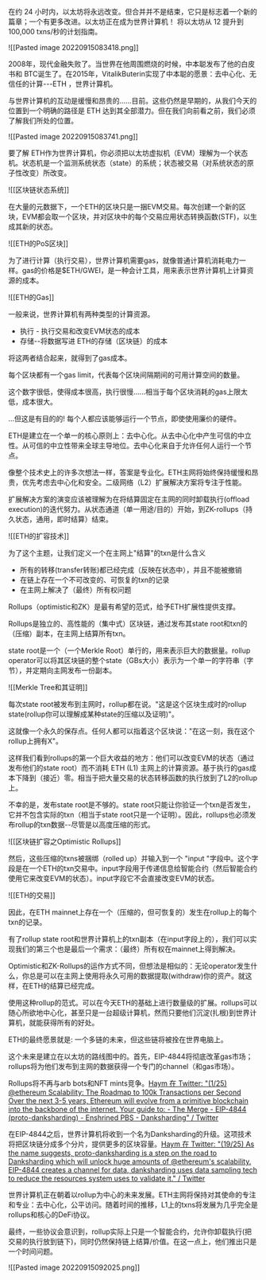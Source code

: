 在约 24 小时内，以太坊将永远改变。但合并并不是结束，它只是标志着一个新的篇章；一个有更多改进。以太坊正在成为世界计算机！ 将以太坊从 12 提升到 100,000 txns/秒的计划指南。

![[Pasted image 20220915083418.png]]

 2008年，现代金融失败了。当世界在他周围燃烧的时候，中本聪发布了他的白皮书和 
BTC诞生了。在2015年，VitalikButerin实现了中本聪的愿景：去中心化、无信任的计算---ETH
，世界计算机。

与世界计算机的互动是缓慢和昂贵的......目前。这些仍然是早期的，从我们今天的位置到一个明确的路径是 ETH 达到其全部潜力。但在我们向前看之前，我们必须了解我们所处的位置。

![[Pasted image 20220915083741.png]]

要了解 ETH作为世界计算机，你必须把以太坊虚拟机（EVM）理解为一个状态机。状态机是一个监测系统状态（state）的系统；状态被交易（对系统状态的原子性改变）所改变。

![[区块链状态系统]]


在大量的元数据下，一个ETH的区块只是一捆EVM交易。每次创建一个新的区块，EVM都会取一个区块，并对区块中的每个交易应用状态转换函数(STF)，以生成其新的状态。

![[ETH的PoS区块]]

为了进行计算（执行交易），世界计算机需要gas，就像普通计算机消耗电力一样。gas的价格是$ETH/GWEI，是一种会计工具，用来表示世界计算机上计算资源的成本。

![[ETH的Gas]]

一般来说，世界计算机有两种类型的计算资源。

- 执行 - 执行交易和改变EVM状态的成本
- 存储--将数据写进 ETH的存储（区块链）的成本

将这两者结合起来，就得到了gas成本。

每个区块都有一个gas limit，代表每个区块间隔期间的可用计算空间的数量。

这个数字很低，使得成本很高，执行很慢......相当于每个区块消耗的gas上限太低，成本很大。

...但这是有目的的! 每个人都应该能够运行一个节点，即使使用廉价的硬件。

ETH是建立在一个单一的核心原则上：去中心化。从去中心化中产生可信的中立性。从可信的中立性带来全球主导地位。去中心化来自于允许任何人运行一个节点。

像整个技术史上的许多次想法一样，答案是专业化。ETH主网将始终保持缓慢和昂贵，优先考虑去中心化和安全。二级网络（L2）扩展解决方案将专注于性能。

扩展解决方案的演变应该被理解为在将结算固定在主网的同时卸载执行(offload execution)的迭代努力。从状态通道（单一用途/目的）开始，到ZK-rollups（持久状态，通用，即时结算）结束。

![[ETH的扩容技术]]

为了这个主题，让我们定义一个在主网上"结算"的txn是什么含义

- 所有的转移(transfer转账)都已经完成（反映在状态中），并且不能被撤销
- 在链上存在一个不可改变的、可恢复的txn的记录
- 在主网上解决了（最终）所有权问题

Rollups（optimistic和ZK）是最有希望的范式，给予ETH扩展性提供支撑。

Rollups是独立的、高性能的（集中式）区块链，通过发布其state root和txn的（压缩）副本，在主网上结算所有txn。

 state root是一个（一个Merkle Root）单行的，用来表示巨大的数据量。rollup operator可以将其区块链的整个state（GBs大小）表示为一个单一的字符串（字节），并定期向主网发布一份副本。

![[Merkle Tree和其证明]]

每次state root被发布到主网时，rollup都在说。"这是这个区块生成时的rollup state(rollup你可以理解成某种state的压缩以及证明)"。

这就像一个永久的保存点。任何人都可以指着这个区块说："在这一刻，我在这个rollup上拥有X"。

这样我们看到rollups的第一个巨大收益的地方：他们可以改变EVM的状态（通过发布他们的state root）而不消耗 ETH (L1) 主网上的计算资源。基于执行的gas成本下降到（接近）零。相当于把大量交易的状态转移函数的执行放到了L2的rollup上。

不幸的是，发布state root是不够的。state root只能让你验证一个txn是否发生，它并不包含实际的txn（相当于state root只是一个证明）。因此，rollups也必须发布rollup的txn数据--尽管是以高度压缩的形式。

![[区块链扩容之Optimistic Rollups]]

然后，这些压缩的txns被捆绑（rolled up）并输入到一个 "input "字段中。这个字段是在一个ETH的txn交易中。input字段用于传递信息给智能合约（然后智能合约使用它来改变EVM的状态）。input字段它不会直接改变EVM的状态。

![[ETH的交易]]

因此，在ETH mainnet上存在一个（压缩的，但可恢复的）发生在rollup上的每个txn的记录。

有了rollup state root和世界计算机上的txn副本（在input字段上的），我们可以实现我们的第三个也是最后一个需求：（最终）所有权在mainnet上得到解决。

Optimistic和ZK-Rollups的运作方式不同，但想法是相似的：无论operator发生什么，你总是可以在主网上使用将永久可用的数据提取(withdraw)你的资产。就这样，在ETH的结算已经完成。

使用这种rollup的范式。可以在今天ETH的基础上进行数量级的扩展。rollups可以随心所欲地中心化，甚至只是一台超级计算机，然而只要他们沉淀(扎根)到世界计算机，就能获得所有的好处。

ETH的最终愿景就是: 一个多链的未来，但这些链将被拴在世界电脑上。

这个未来是建立在以太坊的路线图中的。首先，EIP-4844将彻底改革gas市场；rollups将为他们发布到主网的数据获得一个专门的channel（和gas市场）。

Rollups将不再与arb bots和NFT mints竞争。[Haym 在 Twitter: "(1/25) @ethereum Scalability: The Roadmap to 100k Transactions per Second Over the next 3-5 years, Ethereum will evolve from a primitive blockchain into the backbone of the internet. Your guide to: - The Merge - EIP-4844 (proto-danksharding) - Enshrined PBS - Danksharding" / Twitter](https://twitter.com/SalomonCrypto/status/1559402384526258176)


在EIP-4844之后，世界计算机将收到一个名为Danksharding的升级。这项技术将把区块链分成多个分片，提供更多的区块容量。[Haym 在 Twitter: "(19/25) As the name suggests, proto-danksharding is a step on the road to Danksharding which will unlock huge amounts of @ethereum's scalability. EIP-4844 creates a channel for data, danksharding uses data sampling tech to reduce the resources system uses to validate it." / Twitter](https://twitter.com/SalomonCrypto/status/1559402438372630528)


世界计算机正在朝着以rollup为中心的未来发展。ETH主网将保持对其使命的专注和专业：去中心化，公平访问。随着时间的推移，L1上的txns将发展为几乎完全是rollups和核心的DeFi协议。

 最终，一些协议会意识到，rollup实际上只是一个智能合约，允许你卸载执行(把交易的执行放到链下)，同时仍然保持链上结算/价值。在这一点上，他们推出只是一个时间问题。

![[Pasted image 20220915092025.png]]
